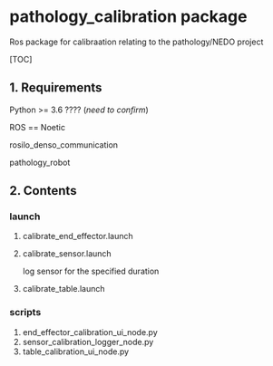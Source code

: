 # pathology_calibration package
Ros package for calibraation relating to the pathology/NEDO project

[TOC]

## 1. Requirements

Python >= 3.6 ???? (*need to confirm*)

ROS == Noetic

rosilo_denso_communication  

pathology_robot

## 2. Contents

### launch

1. calibrate_end_effector.launch

2. calibrate_sensor.launch

   log sensor for the specified duration

3. calibrate_table.launch

### scripts

1. end_effector_calibration_ui_node.py
1. sensor_calibration_logger_node.py
1. table_calibration_ui_node.py

<!-- <img src="../../../media/pathology_experiment_node/pathology_experiment_node_diagram1.png" width="500"> -->
